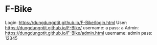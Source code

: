 # F-Bike
Login:
https://dungdungptit.github.io/F-Bike/login.html
User: https://dungdungptit.github.io/F-Bike/
username: a
pass: a
Admin: https://dungdungptit.github.io/F-Bike/admin.html
username: admin
pass: 12345
